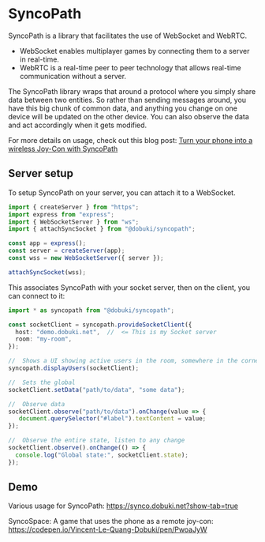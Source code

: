 # SyncoPath

SyncoPath is a library that facilitates the use of WebSocket and WebRTC.

- WebSocket enables multiplayer games by connecting them to a server in real-time.
- WebRTC is a real-time peer to peer technology that allows real-time communication without a server.

The SyncoPath library wraps that around a protocol where you simply share data between two entities. So rather than sending messages around, you have this big chunk of common data, and anything you change on one device will be updated on the other device. You can also observe the data and act accordingly when it gets modified.

For more details on usage, check out this blog post:
[Turn your phone into a wireless Joy-Con with SyncoPath](https://dev.to/jacklehamster/turn-your-phone-into-a-joystick-with-syncopath-1l78-temp-slug-904305)

## Server setup

To setup SyncoPath on your server, you can attach it to a WebSocket.

```typescript
import { createServer } from "https";
import express from "express";
import { WebSocketServer } from "ws";
import { attachSyncSocket } from "@dobuki/syncopath";

const app = express();
const server = createServer(app);
const wss = new WebSocketServer({ server });

attachSyncSocket(wss);
```

This associates SyncoPath with your socket server, then on the client, you can connect to it:

```typescript
import * as syncopath from "@dobuki/syncopath";

const socketClient = syncopath.provideSocketClient({
  host: "demo.dobuki.net",  //  <= This is my Socket server
  room: "my-room",
});

//  Shows a UI showing active users in the room, somewhere in the corner
syncopath.displayUsers(socketClient);

//  Sets the global
socketClient.setData("path/to/data", "some data");

//  Observe data
socketClient.observe("path/to/data").onChange(value => {
   document.querySelector("#label").textContent = value;
});

//  Observe the entire state, listen to any change
socketClient.observe().onChange(() => {
  console.log("Global state:", socketClient.state);
});
```

## Demo

Various usage for SyncoPath:
<https://synco.dobuki.net?show-tab=true>

SyncoSpace: A game that uses the phone as a remote joy-con:
<https://codepen.io/Vincent-Le-Quang-Dobuki/pen/PwoaJyW>
